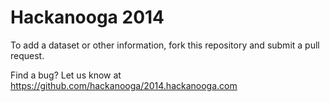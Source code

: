 # Hackanooga 2014

To add a dataset or other information, fork this repository and submit a pull request.

Find a bug? Let us know at https://github.com/hackanooga/2014.hackanooga.com
